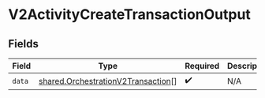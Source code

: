 # V2ActivityCreateTransactionOutput


## Fields

| Field                                                                                           | Type                                                                                            | Required                                                                                        | Description                                                                                     |
| ----------------------------------------------------------------------------------------------- | ----------------------------------------------------------------------------------------------- | ----------------------------------------------------------------------------------------------- | ----------------------------------------------------------------------------------------------- |
| `data`                                                                                          | [shared.OrchestrationV2Transaction](../../../sdk/models/shared/orchestrationv2transaction.md)[] | :heavy_check_mark:                                                                              | N/A                                                                                             |